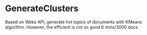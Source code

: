 # GenerateClusters
Based on Weka API, generate hot topics of documents with KMeans algorithm. However, the efficient is not so good.6 mins/3000 docs
